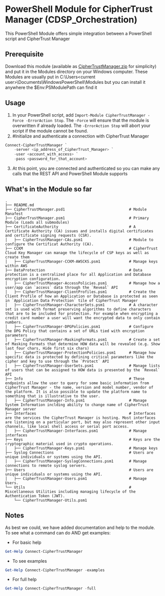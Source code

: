 # PowerShell Module for CipherTrust Manager (CDSP_Orchestration)
This PowerShell Module offers simple integration between a PowerShell script and CipherTrust Manager

## Prerequisite

Download this module (available as [CipherTrustManager.zip](CipherTrustManager.zip) for simplicity) and put it in the Modules directory on your Windows computer. These Modules are usually put in C:\Users\<current user>\Documents\WindowsPowerShell\Modules but you can install it anywhere the $Env:PSModulePath can find it


## Usage

1. In your PowerShell script, add `Import-Module CipherTrustManager -Force -ErrorAction Stop`. The `-Force` will ensure that the module is overwritten if already loaded. The `-ErrorAction Stop` will abort your script if the module cannot be found.
2. #Initialize and authenticate a connection with CipherTrust Manager

```powershell
Connect-CipherTrustManager `
    -server <ip_address_of_CipherTrust_Manager> `
    -user <account_with_access> `
    -pass <password_for_that_account>
```

3. At this point, you are connected and authenticated so you can make any calls that the REST API and PowerShell Module supports

## What's in the Module so far

    .
    ├── README.md              
    ├── CipherTrustManager.psd1                             # Module Manafest
    ├── CipherTrustManager.psm1                             # Primary Module (Loads all submodules)
    ├── CertificateAuthority                                # A Certificate Authority (CA) issues and installs digital certificates and certificate signing requests (CSR).
    │   ├── CipherTrustManager-CAs.psm1                     # Module to configure the Certificat Authority (CA).    
    ├── CCKM                                                # CipherTrust Cloud Key Manager can manage the lifecycle of CSP keys as well as create them
    │   ├── CipherTrustManager-CCKM-AWSCKS.psm1             # Manage keys within AWS
    ├── DataProtection                                      # Data protection is a centralized place for all Application and Database encryption configuration.
    │   ├── CipherTrustManager-AccessPolicies.psm1          # Manage how a user/app can `access` data through the `Reveal` API
    │   ├── CipherTrustManager-ClientProfiles.psm1          # Create the Client Profile of how an Application or Database is protected as seen in `Application Data Protection` tile of CipherTrust Manager
    │   ├── CipherTrustManager-CharacterSets.psm1           # A character set is used with format preserving algorithms to define characters that are to be included for protection. For example when encrypting a credit card number a user will want the encrypted data to only contain numbers.
    │   ├── CipherTrustManager-DPGPolicies.psm1             # Configure the DPG Policy that contains a set of URLs tied with encryption parameters
    │   ├── CipherTrustManager-MaskingFormats.psm1          # Create a set of Masking Formats that determine HOW data will be revealed (e.g. Show last four chars, Hide first six chars)
    │   ├── CipherTrustManager-ProtectionPolicies.psm1      # Manage how specific data is protected by defining critical parameters like the cipher and key to use through the `Protect` API
    │   ├── CipherTrustManager-UserSets.psm1                # Manage lists of users that can be assigned to HOW data is presented by the `Reveal` API
    ├── Info                                                # These endpoints allow the user to query for some basic information from CipherTrust Manager - the name, version and model number, vendor of the platform. It is also possible to update the platform name to something that is illustrative to the user.
    │   ├── CipherTrustManager-Info.psm1                    # Manage System Information inclding ability to change name of CipherTrust Manager server
    ├── Interfaces                                          # Interfaces are the services the CipherTrust Manager is hosting. Most interfaces are listening on a particular port, but may also represent other input channels, like local shell access or serial port access.
    │   ├── CipherTrustManager-Interfaces.psm1              # Manage interfaces
    ├── Keys                                                # Keys are the cryptographic material used in crypto operations.
    │   ├── CipherTrustManager-Keys.psm1                    # Manage keys
    ├── Syslog Connections                                  # Users are unique individuals or systems using the API.
    │   ├── CipherTrustManager-SyslogConnections.psm1       # Manage connections to remote syslog servers.
    ├── Users                                               # Users are unique individuals or systems using the API.
    │   ├── CipherTrustManager-Users.psm1                   # Manage Users.
    └── Utils                                               # Miscellaneous Utilities including managing lifecycle of the Authentication Token (JWT).
        └── CipherTrustManager-Utils.psm1                   

## Notes
As best we could, we have added documentation and help to the module. To see what a command can do AND get examples:

* For basic help
  
```powershell
Get-Help Connect-CipherTrustManager
```

* To see examples

```powershell
Get-Help Connect-CipherTrustManager -examples
```

* For full help

```powershell
Get-Help Connect-CipherTrustManager -full
```



